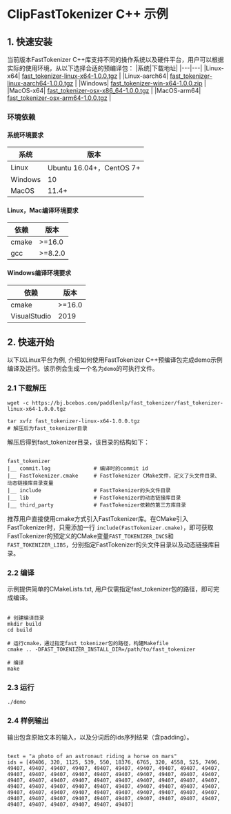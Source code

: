 # ClipFastTokenizer C++ 示例

## 1. 快速安装

当前版本FastTokenizer C++库支持不同的操作系统以及硬件平台，用户可以根据实际的使用环境，从以下选择合适的预编译包：
|系统|下载地址|
|---|---|
|Linux-x64| [fast_tokenizer-linux-x64-1.0.0.tgz](https://bj.bcebos.com/paddlenlp/fast_tokenizer/fast_tokenizer-linux-x64-1.0.0.tgz) |
|Linux-aarch64| [fast_tokenizer-linux-aarch64-1.0.0.tgz](https://bj.bcebos.com/paddlenlp/fast_tokenizer/fast_tokenizer-linux-aarch64-1.0.0.tgz) |
|Windows| [fast_tokenizer-win-x64-1.0.0.zip](https://bj.bcebos.com/paddlenlp/fast_tokenizer/fast_tokenizer-win-x64-1.0.0.zip) |
|MacOS-x64| [fast_tokenizer-osx-x86_64-1.0.0.tgz](https://bj.bcebos.com/paddlenlp/fast_tokenizer/fast_tokenizer-osx-x86_64-1.0.0.tgz) |
|MacOS-arm64| [fast_tokenizer-osx-arm64-1.0.0.tgz](https://bj.bcebos.com/paddlenlp/fast_tokenizer/fast_tokenizer-osx-arm64-1.0.0.tgz) |

### 环境依赖

#### 系统环境要求
|系统|版本|
|---|---|
|Linux|Ubuntu 16.04+，CentOS 7+|
|Windows|10|
|MacOS| 11.4+|


#### Linux，Mac编译环境要求
|依赖|版本|
|---|---|
|cmake|>=16.0|
|gcc|>=8.2.0|

#### Windows编译环境要求
|依赖|版本|
|---|---|
|cmake|>=16.0|
|VisualStudio|2019|

## 2. 快速开始

以下以Linux平台为例, 介绍如何使用FastTokenizer C++预编译包完成demo示例编译及运行。该示例会生成一个名为`demo`的可执行文件。

### 2.1 下载解压

```shell
wget -c https://bj.bcebos.com/paddlenlp/fast_tokenizer/fast_tokenizer-linux-x64-1.0.0.tgz

tar xvfz fast_tokenizer-linux-x64-1.0.0.tgz
# 解压后为fast_tokenizer目录
```

解压后得到fast_tokenizer目录，该目录的结构如下：

```shell

fast_tokenizer
|__ commit.log              # 编译时的commit id
|__ FastTokenizer.cmake     # FastTokenizer CMake文件，定义了头文件目录、动态链接库目录变量
|__ include                 # FastTokenizer的头文件目录
|__ lib                     # FastTokenizer的动态链接库目录
|__ third_party             # FastTokenizer依赖的第三方库目录

```

推荐用户直接使用cmake方式引入FastTokenizer库。在CMake引入FastTokenizer时，只需添加一行 `include(FastTokenizer.cmake)`，即可获取FastTokenizer的预定义的CMake变量`FAST_TOKENIZER_INCS`和`FAST_TOKENIZER_LIBS`，分别指定FastTokenizer的头文件目录以及动态链接库目录。


### 2.2 编译

示例提供简单的CMakeLists.txt, 用户仅需指定fast_tokenizer包的路径，即可完成编译。

```shell

# 创建编译目录
mkdir build
cd build

# 运行cmake，通过指定fast_tokenizer包的路径，构建Makefile
cmake .. -DFAST_TOKENIZER_INSTALL_DIR=/path/to/fast_tokenizer

# 编译
make

```

### 2.3 运行

```shell
./demo
```


### 2.4 样例输出

输出包含原始文本的输入，以及分词后的ids序列结果（含padding）。

```shell

text = "a photo of an astronaut riding a horse on mars"
ids = [49406, 320, 1125, 539, 550, 18376, 6765, 320, 4558, 525, 7496, 49407, 49407, 49407, 49407, 49407, 49407, 49407, 49407, 49407, 49407, 49407, 49407, 49407, 49407, 49407, 49407, 49407, 49407, 49407, 49407, 49407, 49407, 49407, 49407, 49407, 49407, 49407, 49407, 49407, 49407, 49407, 49407, 49407, 49407, 49407, 49407, 49407, 49407, 49407, 49407, 49407, 49407, 49407, 49407, 49407, 49407, 49407, 49407, 49407, 49407, 49407, 49407, 49407, 49407, 49407, 49407, 49407, 49407, 49407, 49407, 49407, 49407, 49407, 49407, 49407, 49407]

```
